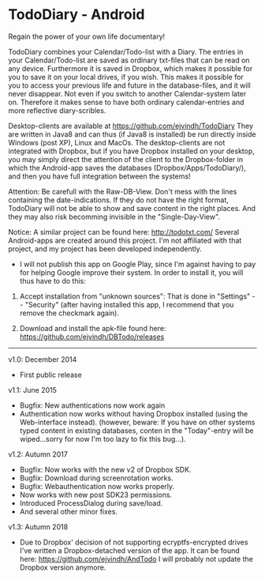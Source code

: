 TodoDiary - Android
===================

Regain the power of your own life documentary!

TodoDiary combines your Calendar/Todo-list with a Diary. The entries in your Calendar/Todo-list are saved as ordinary txt-files that can be read on any device. Furthermore it is saved in Dropbox, which makes it possible for you to save it on your local drives, if you wish. This makes it possible for you to access your previous life and future in the database-files, and it will never disappear. Not even if you switch to another Calendar-system later on. Therefore it makes sense to have both ordinary calendar-entries and more reflective diary-scribles.

Desktop-clients are available at https://github.com/ejvindh/TodoDiary
They are written in Java8 and can thus (if Java8 is installed) be run directly inside Windows (post XP), Linux and MacOs. The desktop-clients are not integrated with Dropbox, but if you have Dropbox installed on your desktop, you may simply direct the attention of the client to the Dropbox-folder in which the Android-app saves the databases (Dropbox/Apps/TodoDiary/), and then you have full integration between the systems!

Attention: Be carefull with the Raw-DB-View. Don't mess with the lines containing the date-indications. If they do not have the right format, TodoDiary will not be able to show and save content in the right places. And they may also risk becomming invisible in the "Single-Day-View".
	  
Notice: A similar project can be found here: http://todotxt.com/
Several Android-apps are created around this project. I'm not affiliated with that project, and my project has been developed independently.

* I will not publish this app on Google Play, since I'm against having to pay for helping Google improve their system. In order to install it, you will thus have to do this:

1) Accept installation from "unknown sources": That is done in "Settings" -- "Security" (after having installed this app, I recommend that you remove the checkmark again).

2) Download and install the apk-file found here:
https://github.com/ejvindh/DBTodo/releases

---------------
v1.0: December 2014
- First public release

v1.1: June 2015
- Bugfix: New authentications now work again
- Authentication now works without having Dropbox installed (using the Web-interface instead).
(however, beware: If you have on other systems typed content in existing databases, conten in the "Today"-entry will be wiped...sorry for now I'm too lazy to fix this bug...).

v1.2: Autumn 2017
- Bugfix: Now works with the new v2 of Dropbox SDK.
- Bugfix: Download during screenrotation works.
- Bugfix: Webauthentication now works properly.
- Now works with new post SDK23 permissions.
- Introduced ProcessDialog during save/load.
- And several other minor fixes.

v1.3: Autumn 2018
- Due to Dropbox' decision of not supporting ecryptfs-encrypted drives I've written a Dropbox-detached version of the app. It can be found here:
https://github.com/ejvindh/AndTodo
I will probably not update the Dropbox version anymore.
